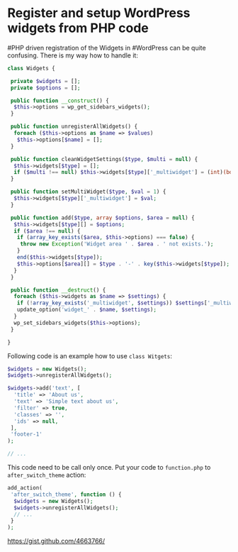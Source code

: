 # Register and setup WordPress widgets from PHP code

#PHP driven registration of the Widgets in #WordPress can be quite confusing. There is my way how to handle it:

```php
class Widgets {

 private $widgets = [];
 private $options = [];

 public function __construct() {
  $this->options = wp_get_sidebars_widgets();
 }

 public function unregisterAllWidgets() {
  foreach ($this->options as $name => $values)
   $this->options[$name] = [];
 }

 public function cleanWidgetSettings($type, $multi = null) {
  $this->widgets[$type] = [];
  if ($multi !== null) $this->widgets[$type]['_multiwidget'] = (int)(bool)$multi;
 }

 public function setMultiWidget($type, $val = 1) {
  $this->widgets[$type]['_multiwidget'] = $val;
 }

 public function add($type, array $options, $area = null) {
  $this->widgets[$type][] = $options;
  if ($area !== null) {
   if (array_key_exists($area, $this->options) === false) {
    throw new Exception('Widget area ' . $area . ' not exists.');
   }
   end($this->widgets[$type]);
   $this->options[$area][] = $type . '-' . key($this->widgets[$type]);
  }
 }

 public function __destruct() {
  foreach ($this->widgets as $name => $settings) {
   if (!array_key_exists('_multiwidget', $settings)) $settings['_multiwidget'] = 1;
   update_option('widget_' . $name, $settings);
  }
  wp_set_sidebars_widgets($this->options);
 }

}
```

Following code is an example how to use `class Witgets`:

```php
$widgets = new Widgets();
$widgets->unregisterAllWidgets();

$widgets->add('text', [
  'title' => 'About us',
  'text' => 'Simple text about us',
  'filter' => true,
  'classes' => '',
  'ids' => null,
 ],
 'footer-1'
);

// ...
```


 This code need to be call only once. Put your code to `function.php` to `after_switch_theme` action:

```php
add_action(
 'after_switch_theme', function () {
  $widgets = new Widgets();
  $widgets->unregisterAllWidgets();
  // ...
 }
);
```

https://gist.github.com/4663766/
